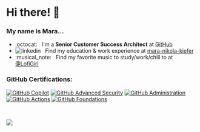 # Hi there! :wave:

### My name is <b>Mara</b>...

<ul>
  <li>
    :octocat: &nbsp; I'm a <b>Senior Customer Success Architect</b> at <a href="https://www.youtube.com/watch?v=pBy1zgt0XPc">GitHub</a>
  </li>
  <li>
    <img src="https://i.sstatic.net/gVE0j.png" alt="linkedin"> &nbsp; 
    Find my education & work experience at <a href="https://www.linkedin.com/in/mara-nikola-kiefer">mara-nikola-kiefer</a>
  </li>
  <li>
    :musical_note: &nbsp; Find my favorite music to study/work/chill to at <a href="https://www.youtube.com/@LofiGirl">@LofiGirl</a>
  </li>
</ul>

### GitHub Certifications:

<!--START_SECTION:badges-->
[![GitHub Copilot](https://images.credly.com/size/110x110/images/6b924fae-3cd7-4233-b012-97413c62c85d/blob)](http://www.credly.com/badges/25de2135-02a0-466e-a4d4-0ea4c3076627 "GitHub Copilot")
[![GitHub Advanced Security](https://images.credly.com/size/110x110/images/c9ed294b-f8ac-48fa-a8c3-96dab1f110f2/image.png)](http://www.credly.com/badges/1c93695e-2247-4ea9-87e2-27af9e88d3c2 "GitHub Advanced Security")
[![GitHub Administration](https://images.credly.com/size/110x110/images/34880f37-8ec8-4542-a78a-73ba6647208e/image.png)](http://www.credly.com/badges/88809896-0999-4215-be54-4bcbcd9c130b "GitHub Administration")
[![GitHub Actions](https://images.credly.com/size/110x110/images/89efc3e7-842b-4790-b09b-9ea5efc71ec3/image.png)](http://www.credly.com/badges/3aca13a6-4a3e-4fde-b44c-4f0feb9d767c "GitHub Actions")
[![GitHub Foundations](https://images.credly.com/size/110x110/images/024d0122-724d-4c5a-bd83-cfe3c4b7a073/image.png)](http://www.credly.com/badges/fbbee16e-6c0b-46a1-8df8-b02e19440e54 "GitHub Foundations")
<!--END_SECTION:badges-->
<br>

![](https://komarev.com/ghpvc/?username=mnkiefer)
